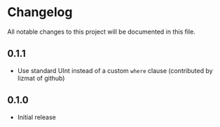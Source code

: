 # Changelog
All notable changes to this project will be documented in this file.

## 0.1.1
- Use standard UInt instead of a custom `where` clause (contributed by lizmat of github)

## 0.1.0 
- Initial release
